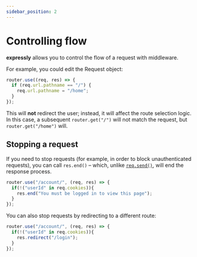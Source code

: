 ```yaml
---
sidebar_position: 2
---
```


# Controlling flow

**expressly** allows you to control the flow of a request with middleware.

For example, you could edit the Request object:

```javascript
router.use((req, res) => {
  if (req.url.pathname == "/") {
    req.url.pathname = "/home";
  }
});
```

This will **not** redirect the user; instead, it will affect the route selection logic. In this case, a subsequent `router.get("/")` will not match the request, but `router.get("/home")` will.

## Stopping a request

If you need to stop requests (for example, in order to block unauthenticated requests), you can call `res.end()` – which, unlike [`req.send()`](../handling-data/responses.md#ressend), will end the response process.

```javascript
router.use("/account/", (req, res) => {
  if(!("userId" in req.cookies)){
    res.end("You must be logged in to view this page");
  }
});
```

You can also stop requests by redirecting to a different route:

```javascript
router.use("/account/", (req, res) => {
  if(!("userId" in req.cookies)){
    res.redirect("/login");
  }
});
```
